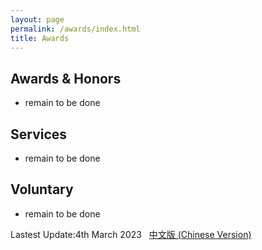 ```yaml
---
layout: page
permalink: /awards/index.html
title: Awards
---
```


## Awards & Honors

- remain to be done



## Services

- remain to be done

## Voluntary

- remain to be done



Lastest Update:4th March 2023 &nbsp; [中文版 (Chinese Version)](https://jinducheng.github.io/awards-zh/)
